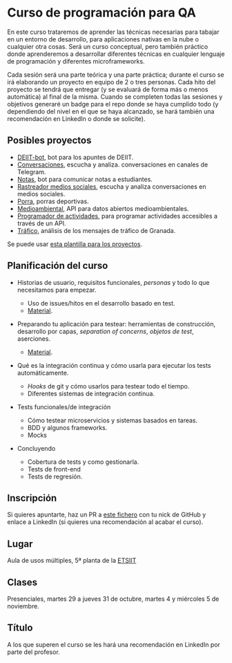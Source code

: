 # Curso de programación para QA

En este curso trataremos de aprender las técnicas necesarias para
tabajar en un entorno de desarrollo, para aplicaciones nativas en la
nube o cualquier otra cosas. Será un curso conceptual, pero también
práctico donde aprenderemos a desarrollar diferentes técnicas en
cualquier lenguaje de programación y diferentes microframeworks. 

Cada sesión será una parte teórica y una parte práctica; durante el
curso se irá elaborando un proyecto en equipo de 2 o tres
personas. Cada hito del proyecto se tendrá
que entregar (y se evaluará de forma más o menos automática) al final de
la misma. Cuando se completen todas las sesiones y objetivos generaré
un badge para el repo donde se haya cumplido todo (y dependiendo del
nivel en el que se haya alcanzado, se hará también una recomendación
en LinkedIn o donde se solicite). 


## Posibles proyectos

* [DEIIT-bot](proyectos/deiit-bot.md), bot para los apuntes de DEIIT.
* [Conversaciones](proyectos/conversaciones.md), escucha y analiza.
  conversaciones en canales de Telegram.
* [Notas](proyectos/notas.md), bot para comunicar notas a estudiantes.
* [Rastreador medios sociales](proyectos/rastreador-social-media.md), escucha y analiza
  conversaciones en medios sociales.
* [Porra](proyectos/porra.md), porras deportivas.
* [Medioambiental](proyectos/medioambiental.md), API para datos
  abiertos medioambientales.
* [Programador de actividades](proyectos/programador-actividades.md),
  para programar actividades accesibles a través de un API.
* [Tráfico](proyectos/tráfico.md), análisis de los mensajes de tráfico
  de Granada.

Se puede
usar
[esta plantilla para los proyectos](https://github.com/JJ/curso-qa-template). 

## Planificación del curso

* Historias de usuario, requisitos funcionales, *personas* y todo lo que necesitamos para empezar.
  * Uso de issues/hitos en el desarrollo basado en test.
  * [Material](temas/diseño.md).
  
* Preparando tu aplicación para testear: herramientas de construcción, desarrollo por capas, *separation of concerns*, *objetos de test*, aserciones.
  * [Material](temas/test-unitarios.md).

* Qué es la integración continua y cómo usarla para ejecutar los tests automáticamente.
  * *Hooks* de git y cómo usarlos para testear todo el tiempo.
  * Diferentes sistemas de integración continua.
  
* Tests funcionales/de integración
  * Cómo testear microservicios y sistemas basados en tareas.
  * BDD y algunos frameworks.
  * Mocks
  
* Concluyendo
  * Cobertura de tests y como gestionarla.
  * Tests de front-end
  * Tests de regresión.


## Inscripción

Si quieres apuntarte, haz un PR a [este fichero](asistentes.md) con tu nick de GitHub y enlace a LinkedIn (si quieres una recomendación al acabar el curso).

## Lugar

Aula de usos múltiples, 5ª planta de la [ETSIIT](https://etsiit.ugr.es)

## Clases

Presenciales, martes 29 a jueves 31 de octubre, martes 4 y miércoles 5 de noviembre.

## Título

A los que superen el curso se les hará una recomendación en LinkedIn por parte del profesor.
